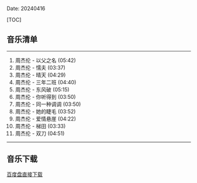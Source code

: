 Date: 20240416


[TOC]


## 音乐清单


------------------------------------------------------------------------

1.  周杰伦 - 以父之名 (05:42)
2.  周杰伦 - 懦夫 (03:37)
3.  周杰伦 - 晴天 (04:29)
4.  周杰伦 - 三年二班 (04:40)
5.  周杰伦 - 东风破 (05:15)
6.  周杰伦 - 你听得到 (03:50)
7.  周杰伦 - 同一种调调 (03:50)
8.  周杰伦 - 她的睫毛 (03:52)
9.  周杰伦 - 爱情悬崖 (04:22)
10. 周杰伦 - 梯田 (03:33)
11. 周杰伦 - 双刀 (04:51)

------------------------------------------------------------------------


## 音乐下载

<a class="btn btn-primary" target="_blank"
    href="https://pan.baidu.com/s/1iyWXEWZpNxcAnyP7Ao4_3w?pwd=vgg5"><span
        class="glyphicon glyphicon-download-alt" aria-hidden="true"></span>
    百度盘直接下载
</a>

